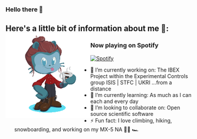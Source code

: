 ### Hello there  👋

<!--
**JackEAllen/JackEAllen** is a ✨ _special_ ✨ repository because its `README.md` (this file) appears on your GitHub profile.
-->

## Here's a little bit of information about me 🧙: <a href="http://astrojack.co.uk/"><img align="left" src="https://github.com/JackEAllen/JackEAllen/blob/master/octocat_animation.gif?raw=true"></a>
### Now playing on Spotify
[![Spotify](https://novatorem.jackeallen.vercel.app/api/spotify-playing)](https://open.spotify.com/user/jallen1998)
- 🔭 I’m currently working on: The IBEX Project within the Experimental Controls group ISIS | STFC | UKRI ...from a distance
- 🌱 I’m currently learning: As much as I can each and every day
- 👯 I’m looking to collaborate on: Open source scientific software
- ⚡ Fun fact: I love climbing, hiking, snowboarding, and working on my MX-5 NA 🧗‍🏂 🏎

<!-- <img align="left" alt="JackEAllen's Github Stats" src="https://github-readme-stats.jackeallen.vercel.app/api?username=JackEAllen&count_private=true&show_icons=true&include_all_commits&hide=stars&hide_border=true" />
 -->
